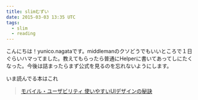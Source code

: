 ```yaml
---
title: slimむずい
date: 2015-03-03 13:35 UTC
tags:
  - slim
  - reading
---
```


こんにちは！yunico.nagataです。middlemanのクソどうでもいいところで１日ぐらいハマってました。教えてもらったら普通にHelperに書いてあってしにたくなった。今後は詰まったらまず公式を見るのを忘れないようにします。

いま読んでる本はこれ

> [モバイル・ユーザビリティ 使いやすいUIデザインの秘訣](http://www.amazon.co.jp/%E3%83%A2%E3%83%90%E3%82%A4%E3%83%AB%E3%83%BB%E3%83%A6%E3%83%BC%E3%82%B6%E3%83%93%E3%83%AA%E3%83%86%E3%82%A3-%E4%BD%BF%E3%81%84%E3%82%84%E3%81%99%E3%81%84UI%E3%83%87%E3%82%B6%E3%82%A4%E3%83%B3%E3%81%AE%E7%A7%98%E8%A8%A3-Jakob-Nielsen/dp/4798133450)